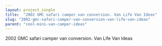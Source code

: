 ```yaml
---
layout: project_single
title:  "2002 GMC safari camper van conversion. Van Life Van Ideas"
slug: "2002-gmc-safari-camper-van-conversion-van-life-van-ideas"
parent: "cool-mini-van-camper-ideas"
---
```

2002 GMC safari camper van conversion. Van Life Van Ideas